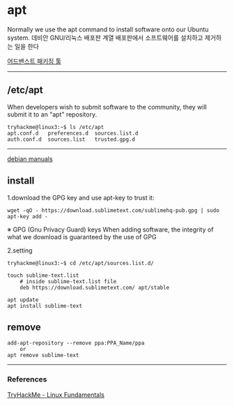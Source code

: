 # apt

Normally we use the apt command to install software onto our Ubuntu system.
데비안 GNU/리눅스 배포판 계열 배포판에서 소프트웨어를 설치하고 제거하는 일을 한다

[어드밴스트 패키징 툴](https://ko.wikipedia.org/wiki/%EC%96%B4%EB%93%9C%EB%B0%B4%EC%8A%A4%ED%8A%B8_%ED%8C%A8%ED%82%A4%EC%A7%95_%ED%88%B4)

-----

## /etc/apt
When developers wish to submit software to the community, they will submit it to an  "apt" repository. 
```
tryhackme@linux3:~$ ls /etc/apt
apt.conf.d   preferences.d  sources.list.d
auth.conf.d  sources.list   trusted.gpg.d
```

---

[debian manuals](https://www.debian.org/doc/manuals/apt-howto/)


## install 

1.download the GPG key and use apt-key to trust it:  
```
wget -qO - https://download.sublimetext.com/sublimehq-pub.gpg | sudo apt-key add -
```

※ GPG (Gnu Privacy Guard) keys
When adding software, the integrity of what we download is guaranteed by the use of GPG


2.setting 

```
tryhackme@linux3:~$ cd /etc/apt/sources.list.d/

touch sublime-text.list
    # inside sublime-text.list file
    deb https://download.sublimetext.com/ apt/stable

apt update
apt install sublime-text
```

## remove
```
add-apt-repository --remove ppa:PPA_Name/ppa
    or
apt remove sublime-text
```




---
### References
[TryHackMe - Linux Fundamentals](https://tryhackme.com/module/linux-fundamentals)  
